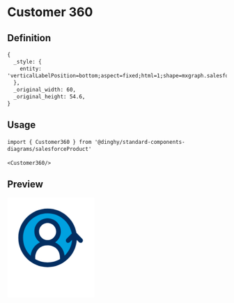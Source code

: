 # Customer 360

## Definition

```
{
  _style: { 
    entity: 'verticalLabelPosition=bottom;aspect=fixed;html=1;shape=mxgraph.salesforce.customer_360;',
  },
  _original_width: 60,
  _original_height: 54.6,
}
```

## Usage

```
import { Customer360 } from '@dinghy/standard-components-diagrams/salesforceProduct'

<Customer360/>
```

## Preview

<img src="./customer-360.png" width="200"/>
